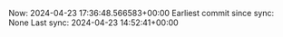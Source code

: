 Now: 2024-04-23 17:36:48.566583+00:00 Earliest commit since sync: None Last sync: 2024-04-23 14:52:41+00:00
